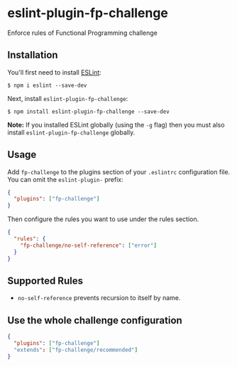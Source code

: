 # eslint-plugin-fp-challenge

Enforce rules of Functional Programming challenge

## Installation

You'll first need to install [ESLint](http://eslint.org):

```
$ npm i eslint --save-dev
```

Next, install `eslint-plugin-fp-challenge`:

```
$ npm install eslint-plugin-fp-challenge --save-dev
```

**Note:** If you installed ESLint globally (using the `-g` flag) then you must
also install `eslint-plugin-fp-challenge` globally.

## Usage

Add `fp-challenge` to the plugins section of your `.eslintrc` configuration
file. You can omit the `eslint-plugin-` prefix:

```json
{
  "plugins": ["fp-challenge"]
}
```

Then configure the rules you want to use under the rules section.

```json
{
  "rules": {
    "fp-challenge/no-self-reference": ["error"]
  }
}
```

## Supported Rules

- `no-self-reference` prevents recursion to itself by name.

## Use the whole challenge configuration

```json
{
  "plugins": ["fp-challenge"]
  "extends": ["fp-challenge/recommended"]
}
```

